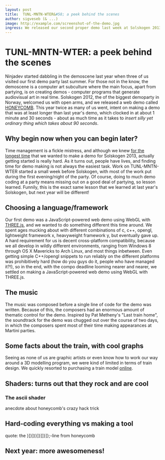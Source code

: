 ```yaml
---
layout: post
title:  TUNL-MNTN-WTER&#58; a peek behind the scenes
author: sigveseb (& ...)
image: http://example.com/screenshot-of-the-demo.jpg
ingress: We released our second proper demo last week at Solskogen 2013. Here is what we learned.
---
```


# TUNL-MNTN-WTER: a peek behind the scenes

Ninjadev started dabbling in the demoscene last year when three of us visited our first demo party last summer.
For those not in the know, the demoscene is a computer art subculture where the main focus, apart from partying, is on creating demos - computer programs that generate audiovisual art in real time.
Solskogen 2012, the of the biggest demoparty in Norway, welcomed us with open arms, and we released a web demo called [HONEYCOMB](http://pouet.net/prod.php?which=59501).
This year twice as many of us went, intent on making a demo that was at least longer than last year's demo, which clocked in at about 1 minute and 30 seconds - about as much time as it takes to *insert silly yet ordinary thing which takes about 90 seconds*.

## Why begin now when you can begin later?

Time management is a fickle mistress, and although we knew [for the longest time](http://www.youtube.com/watch?v=a_XgQhMPeEQ#t=32) that we wanted to make a demo for Solskogen 2013, actually getting started is really hard.
As it turns out, people have lives, and finding time for demo making is not always the easiest task.
Work on TUNL-MNTN-WTER started a small week before Solskogen, with most of the work put during the first evening/night of the party.
Of course, doing to much demo coding at a party means missing out on a good deal of partying, so lesson learned.
Funnily, this is the exact same lesson that we learned at last year's Solskogen, but next year will be different!

## Choosing a language/framework

Our first demo was a JavaScript-powered web demo using WebGL with [THREE.js](http://threejs.org), and we wanted to do something different this time around.
We spent ages mucking about with different combinations of c, c++, opengl, lightweight framework x, heavyweight framework y, but eventually gave up.
A hard requirement for us is decent cross-platform compatibility, because we all develop in wildly different environments, ranging from Windows 8 through OS X Mavericks to Arch Linux, and most things inbetween.
Even getting simple C++/opengl snippets to run reliably on the different platforms was prohibitively hard (how do you guys do it, people who have managed it?!), so in the end, with the compo deadline looming nearer and nearer, we settled on making a JavaScript-powered web demo using WebGL with THREE.js.

## The music

The music was composed before a single line of code for the demo was written.
Because of this, the composers had an enormous amount of thematic control for the demo.
Inspired by Pat Metheny's "Last train home", the soundtrack for the demo was chugged out over the course of two days, in which the composers spent most of their time making appearances at Martini parties.

## Some facts about the train, with cool graphs

Seeing as none of us are graphic artists or even know how to work our way around a 3D modelling program, we were kind of limited in terms of train design.
We quickly resorted to purchasing a train model [online](link-to-the-train-model).

## Shaders: turns out that they rock and are cool

### The ascii shader

anecdote about honeycomb's crazy hack trick

## Hard-coding everything vs making a tool

quote: the }]}])}]}]]}]};-line from honeycomb

## Next year: more awesomeness!
